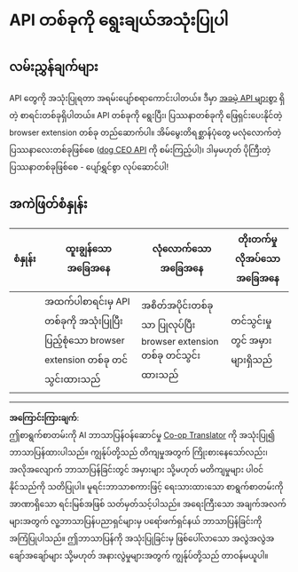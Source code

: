 <!--
CO_OP_TRANSLATOR_METADATA:
{
  "original_hash": "a0c78d1dd9d1acdbf7f52e7cc3ebe1a7",
  "translation_date": "2025-08-27T22:18:57+00:00",
  "source_file": "5-browser-extension/2-forms-browsers-local-storage/assignment.md",
  "language_code": "my"
}
-->
# API တစ်ခုကို ရွေးချယ်အသုံးပြုပါ

## လမ်းညွှန်ချက်များ

API တွေကို အသုံးပြုရတာ အရမ်းပျော်စရာကောင်းပါတယ်။ ဒီမှာ [အခမဲ့ API များစွာ](https://github.com/public-apis/public-apis) ရှိတဲ့ စာရင်းတစ်ခုရှိပါတယ်။ API တစ်ခုကို ရွေးပြီး၊ ပြဿနာတစ်ခုကို ဖြေရှင်းပေးနိုင်တဲ့ browser extension တစ်ခု တည်ဆောက်ပါ။ အိမ်မွေးတိရစ္ဆာန်ပုံတွေ မလုံလောက်တဲ့ ပြဿနာလေးတစ်ခုဖြစ်စေ ([dog CEO API](https://dog.ceo/dog-api/) ကို စမ်းကြည့်ပါ)၊ ဒါမှမဟုတ် ပိုကြီးတဲ့ ပြဿနာတစ်ခုဖြစ်စေ - ပျော်ရွှင်စွာ လုပ်ဆောင်ပါ!

## အကဲဖြတ်စံနှုန်း

| စံနှုန်း | ထူးချွန်သောအခြေအနေ                                                      | လုံလောက်သောအခြေအနေ                   | တိုးတက်မှုလိုအပ်သောအခြေအနေ |
| -------- | -------------------------------------------------------------------------- | ---------------------------------------- | ----------------------- |
|          | အထက်ပါစာရင်းမှ API တစ်ခုကို အသုံးပြုပြီး ပြည့်စုံသော browser extension တစ်ခု တင်သွင်းထားသည် | အစိတ်အပိုင်းတစ်ခုသာ ပြုလုပ်ပြီး browser extension တစ်ခု တင်သွင်းထားသည် | တင်သွင်းမှုတွင် အမှားများရှိသည် |

---

**အကြောင်းကြားချက်**:  
ဤစာရွက်စာတမ်းကို AI ဘာသာပြန်ဝန်ဆောင်မှု [Co-op Translator](https://github.com/Azure/co-op-translator) ကို အသုံးပြု၍ ဘာသာပြန်ထားပါသည်။ ကျွန်ုပ်တို့သည် တိကျမှုအတွက် ကြိုးစားနေသော်လည်း၊ အလိုအလျောက် ဘာသာပြန်ခြင်းတွင် အမှားများ သို့မဟုတ် မတိကျမှုများ ပါဝင်နိုင်သည်ကို သတိပြုပါ။ မူရင်းဘာသာစကားဖြင့် ရေးသားထားသော စာရွက်စာတမ်းကို အာဏာရှိသော ရင်းမြစ်အဖြစ် သတ်မှတ်သင့်ပါသည်။ အရေးကြီးသော အချက်အလက်များအတွက် လူ့ဘာသာပြန်ပညာရှင်များမှ ပရော်ဖက်ရှင်နယ် ဘာသာပြန်ခြင်းကို အကြံပြုပါသည်။ ဤဘာသာပြန်ကို အသုံးပြုခြင်းမှ ဖြစ်ပေါ်လာသော အလွဲအလွဲအချော်အချော်များ သို့မဟုတ် အနားလွဲမှုများအတွက် ကျွန်ုပ်တို့သည် တာဝန်မယူပါ။